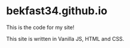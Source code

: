# bekfast34.github.io

This is the code for my site!

This site is written in Vanilla JS, HTML and CSS.

